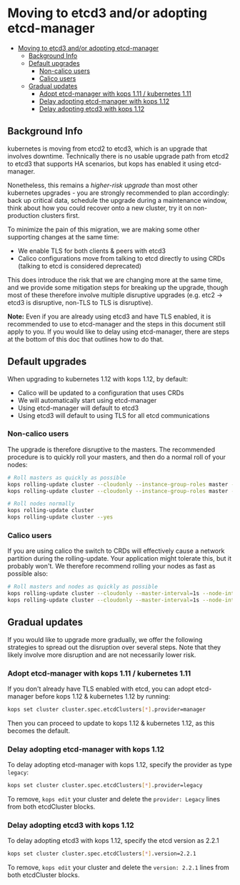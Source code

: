 # Moving to etcd3 and/or adopting etcd-manager

- [Moving to etcd3 and/or adopting etcd-manager](#moving-to-etcd3-andor-adopting-etcd-manager)
  - [Background Info](#background-info)
  - [Default upgrades](#default-upgrades)
    - [Non-calico users](#non-calico-users)
    - [Calico users](#calico-users)
  - [Gradual updates](#gradual-updates)
    - [Adopt etcd-manager with kops 1.11 / kubernetes 1.11](#adopt-etcd-manager-with-kops-111--kubernetes-111)
    - [Delay adopting etcd-manager with kops 1.12](#delay-adopting-etcd-manager-with-kops-112)
    - [Delay adopting etcd3 with kops 1.12](#delay-adopting-etcd3-with-kops-112)

## Background Info

kubernetes is moving from etcd2 to etcd3, which is an upgrade that involves
downtime. Technically there is no usable upgrade path from etcd2 to etcd3 that
supports HA scenarios, but kops has enabled it using etcd-manager.

Nonetheless, this remains a *higher-risk upgrade* than most other kubernetes
upgrades - you are strongly recommended to plan accordingly: back up critical
data, schedule the upgrade during a maintenance window, think about how you
could recover onto a new cluster, try it on non-production clusters first.

To minimize the pain of this migration, we are making some other supporting changes at the same time:

* We enable TLS for both clients & peers with etcd3
* Calico configurations move from talking to etcd directly to using CRDs
  (talking to etcd is considered deprecated)

This does introduce the risk that we are changing more at the same time, and we
provide some mitigation steps for breaking up the upgrade, though most of these
therefore involve multiple disruptive upgrades (e.g. etc2 -> etcd3 is
disruptive, non-TLS to TLS is disruptive).

**Note:** Even if you are already using etcd3 and have TLS enabled, it is
recommended to use to etcd-manager and the steps in this document still apply to
you. If you would like to delay using etcd-manager, there are steps at the
bottom of this doc that outlines how to do that.

## Default upgrades

When upgrading to kubernetes 1.12 with kops 1.12, by default:

* Calico will be updated to a configuration that uses CRDs
* We will automatically start using etcd-manager
* Using etcd-manager will default to etcd3
* Using etcd3 will default to using TLS for all etcd communications

### Non-calico users

The upgrade is therefore disruptive to the masters.  The recommended procedure is to quickly roll your masters, and then do a normal roll of your nodes:

```bash
# Roll masters as quickly as possible
kops rolling-update cluster --cloudonly --instance-group-roles master --master-interval=1s
kops rolling-update cluster --cloudonly --instance-group-roles master --master-interval=1s --yes

# Roll nodes normally
kops rolling-update cluster
kops rolling-update cluster --yes
```


### Calico users

If you are using calico the switch to CRDs will effectively cause a network partition during the rolling-update.  Your application might tolerate this, but it probably won't.  We therefore recommend rolling your nodes as fast as possible also:


```bash
# Roll masters and nodes as quickly as possible
kops rolling-update cluster --cloudonly --master-interval=1s --node-interval=1s
kops rolling-update cluster --cloudonly --master-interval=1s --node-interval=1s --yes
```

## Gradual updates

If you would like to upgrade more gradually, we offer the following strategies
to spread out the disruption over several steps.  Note that they likely involve
more disruption and are not necessarily lower risk.

### Adopt etcd-manager with kops 1.11 / kubernetes 1.11

If you don't already have TLS enabled with etcd, you can adopt etcd-manager before
kops 1.12 & kubernetes 1.12 by running:

```bash
kops set cluster cluster.spec.etcdClusters[*].provider=manager
```

Then you can proceed to update to kops 1.12 & kubernetes 1.12, as this becomes the default.

### Delay adopting etcd-manager with kops 1.12

To delay adopting etcd-manager with kops 1.12, specify the provider as type `legacy`:

```bash
kops set cluster cluster.spec.etcdClusters[*].provider=legacy
```

To remove, `kops edit` your cluster and delete the `provider: Legacy` lines from both etcdCluster blocks.

### Delay adopting etcd3 with kops 1.12

To delay adopting etcd3 with kops 1.12, specify the etcd version as 2.2.1

```bash
kops set cluster cluster.spec.etcdClusters[*].version=2.2.1
```

To remove, `kops edit` your cluster and delete the `version: 2.2.1` lines from both etcdCluster blocks.